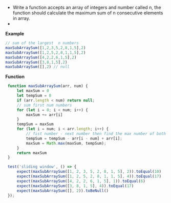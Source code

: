- Write a function accepts an array of integers and number called n, the function should calculate the maximum sum of n consecutive elements in array.
- 
**Example**
```js
// sum of the largest  n numbers
maxSubArraySum([1,2,3,5,2,8,1,5],2)
maxSubArraySum([1,2,5,2,8,1,1,5],2)
maxSubArraySum([4,2,2,6,1,5],2)
maxSubArraySum([3,8,1,5],2)
maxSubArraySum([],2) // null
```

**Function**
```js
 function maxSubArraySum(arr, num) {
     let maxSum = 0
     let tempSum = 0
     if (arr.length < num) return null;
     // sum first num numbers
     for (let i = 0; i < num; i++) {
         maxSum += arr[i]
     }
     tempSum = maxSum
     for (let i = num; i < arr.length; i++) {
         // fist number - next number then find the max number of both
         tempSum = tempSum - arr[i - num] + arr[i];
         maxSum = Math.max(maxSum, tempSum);
     }
     return maxSum
 }

 test('sliding window', () => {
     expect(maxSubArraySum([1, 2, 3, 5, 2, 8, 1, 5], 2)).toEqual(10)
     expect(maxSubArraySum([1, 2, 5, 2, 8, 1, 1, 5], 4)).toEqual(17)
     expect(maxSubArraySum([4, 2, 2, 6, 1, 5], 1)).toEqual(6)
     expect(maxSubArraySum([3, 8, 1, 5], 4)).toEqual(17)
     expect(maxSubArraySum([], 2)).toBeNull()
 });
```